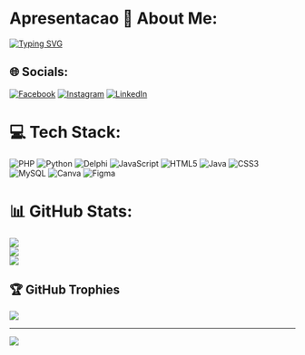 # Apresentacao 💫 About Me:
[![Typing SVG](https://readme-typing-svg.demolab.com?font=Bebas+Neue&size=28&pause=1000&color=431A78&center=verdadeiro&vCenter=verdadeiro&repeat=verdadeiro&random=falso&width=435&lines=Ol%C3%A1+Seja+Bem+Vindo(a)%F0%9F%91%8B%F0%9F%8F%BD;Meu+nome+%C3%A9+Elyeser+Gabrian;Engenharia+da+Computa%C3%A7%C3%A3o)](https://git.io/typing-svg)

## 🌐 Socials:
[![Facebook](https://img.shields.io/badge/Facebook-%231877F2.svg?logo=Facebook&logoColor=white)](https://facebook.com/https://www.facebook.com/elyesergabrian.nunes) [![Instagram](https://img.shields.io/badge/Instagram-%23E4405F.svg?logo=Instagram&logoColor=white)](https://instagram.com/https://www.instagram.com/elyesergabrian.jpg/) [![LinkedIn](https://img.shields.io/badge/LinkedIn-%230077B5.svg?logo=linkedin&logoColor=white)](https://linkedin.com/in/https://www.linkedin.com/in/elyeser-gabrian-oliveira-nunes-47b6262b6/) 

# 💻 Tech Stack:
![PHP](https://img.shields.io/badge/php-%23777BB4.svg?style=for-the-badge&logo=php&logoColor=white) ![Python](https://img.shields.io/badge/python-3670A0?style=for-the-badge&logo=python&logoColor=ffdd54) ![Delphi](https://img.shields.io/badge/delphi-3670A0?style=for-the-badge&logo=delphi&logoColor=red) ![JavaScript](https://img.shields.io/badge/javascript-%23323330.svg?style=for-the-badge&logo=javascript&logoColor=%23F7DF1E) ![HTML5](https://img.shields.io/badge/html5-%23E34F26.svg?style=for-the-badge&logo=html5&logoColor=white) ![Java](https://img.shields.io/badge/java-%23ED8B00.svg?style=for-the-badge&logo=openjdk&logoColor=white) ![CSS3](https://img.shields.io/badge/css3-%231572B6.svg?style=for-the-badge&logo=css3&logoColor=white) ![MySQL](https://img.shields.io/badge/mysql-%2300000f.svg?style=for-the-badge&logo=mysql&logoColor=white) ![Canva](https://img.shields.io/badge/Canva-%2300C4CC.svg?style=for-the-badge&logo=Canva&logoColor=white) ![Figma](https://img.shields.io/badge/figma-%23F24E1E.svg?style=for-the-badge&logo=figma&logoColor=white)
# 📊 GitHub Stats:
![](https://github-readme-stats.vercel.app/api?username=ElyeserGabrian&theme=midnight-purple&hide_border=false&include_all_commits=false&count_private=false)<br/>
![](https://github-readme-streak-stats.herokuapp.com/?user=ElyeserGabrian&theme=midnight-purple&hide_border=false)<br/>
![](https://github-readme-stats.vercel.app/api/top-langs/?username=ElyeserGabrian&theme=midnight-purple&hide_border=false&include_all_commits=false&count_private=false&layout=compact)

## 🏆 GitHub Trophies
![](https://github-profile-trophy.vercel.app/?username=ElyeserGabrian&theme=radical&no-frame=false&no-bg=true&margin-w=4)



---
[![](https://visitcount.itsvg.in/api?id=ElyeserGabrian&label=Profile%20Views&icon=3&pretty=true)](https://visitcount.itsvg.in)

<!-- Proudly created with GPRM ( https://gprm.itsvg.in ) -->
